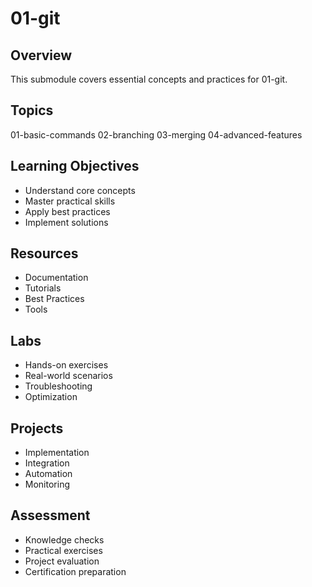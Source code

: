 # 01-git

## Overview
This submodule covers essential concepts and practices for 01-git.

## Topics
01-basic-commands
02-branching
03-merging
04-advanced-features

## Learning Objectives
- Understand core concepts
- Master practical skills
- Apply best practices
- Implement solutions

## Resources
- Documentation
- Tutorials
- Best Practices
- Tools

## Labs
- Hands-on exercises
- Real-world scenarios
- Troubleshooting
- Optimization

## Projects
- Implementation
- Integration
- Automation
- Monitoring

## Assessment
- Knowledge checks
- Practical exercises
- Project evaluation
- Certification preparation
